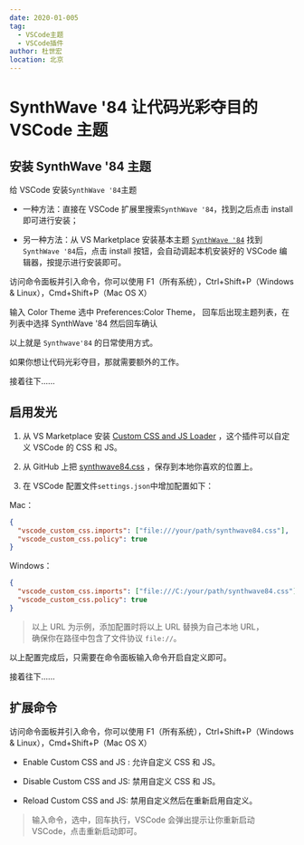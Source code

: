 ```yaml
---
date: 2020-01-005
tag:
  - VSCode主题
  - VSCode插件
author: 杜世宏
location: 北京
---
```


# SynthWave '84 让代码光彩夺目的 VSCode 主题

## 安装 SynthWave '84 主题

给 VSCode 安装`SynthWave '84`主题

- 一种方法：直接在 VSCode 扩展里搜索`SynthWave '84`，找到之后点击 install 即可进行安装；

- 另一种方法：从 VS Marketplace 安装基本主题 [`SynthWave '84`](https://marketplace.visualstudio.com/items?itemName=RobbOwen.synthwave-vscode) 找到`SynthWave '84`后，点击 install 按钮，会自动调起本机安装好的 VSCode 编辑器，按提示进行安装即可。

访问命令面板并引入命令，你可以使用 F1（所有系统），Ctrl+Shift+P（Windows & Linux），Cmd+Shift+P（Mac OS X）

输入 Color Theme 选中 Preferences:Color Theme， 回车后出现主题列表，在列表中选择 SynthWave '84 然后回车确认

以上就是 `Synthwave'84` 的日常使用方式。

如果你想让代码光彩夺目，那就需要额外的工作。

接着往下......

## 启用发光

1. 从 VS Marketplace 安装 [Custom CSS and JS Loader](https://marketplace.visualstudio.com/items?itemName=be5invis.vscode-custom-css) ，这个插件可以自定义 VSCode 的 CSS 和 JS。

2. 从 GitHub 上把 [synthwave84.css](https://github.com/robb0wen/synthwave-vscode/blob/master/synthwave84.css) ，保存到本地你喜欢的位置上。

3. 在 VSCode 配置文件`settings.json`中增加配置如下：

Mac：

```json
{
  "vscode_custom_css.imports": ["file:///your/path/synthwave84.css"],
  "vscode_custom_css.policy": true
}
```

Windows：

```json
{
  "vscode_custom_css.imports": ["file:///C:/your/path/synthwave84.css"],
  "vscode_custom_css.policy": true
}
```

> 以上 URL 为示例，添加配置时将以上 URL 替换为自己本地 URL，  
> 确保你在路径中包含了文件协议 `file://`。

以上配置完成后，只需要在命令面板输入命令开启自定义即可。

接着往下......

## 扩展命令

访问命令面板并引入命令，你可以使用 F1（所有系统），Ctrl+Shift+P（Windows & Linux），Cmd+Shift+P（Mac OS X）

- Enable Custom CSS and JS : 允许自定义 CSS 和 JS。

- Disable Custom CSS and JS: 禁用自定义 CSS 和 JS。

- Reload Custom CSS and JS: 禁用自定义然后在重新启用自定义。

> 输入命令，选中，回车执行，VSCode 会弹出提示让你重新启动 VSCode，点击重新启动即可。
